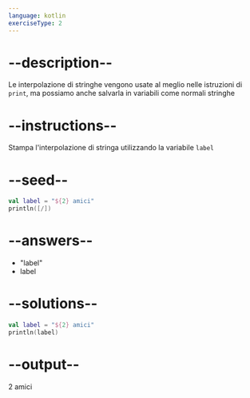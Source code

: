 ```yaml
---
language: kotlin
exerciseType: 2
---
```


# --description--

Le interpolazione di stringhe vengono usate al meglio nelle istruzioni di `print`, ma possiamo anche salvarla in variabili come normali stringhe

# --instructions--

Stampa l'interpolazione di stringa utilizzando la variabile `label`

# --seed--

```kotlin
val label = "${2} amici"
println([/])
```

# --answers--

- "label"
- label

# --solutions--

```kotlin
val label = "${2} amici"
println(label)
```

# --output--

2 amici
